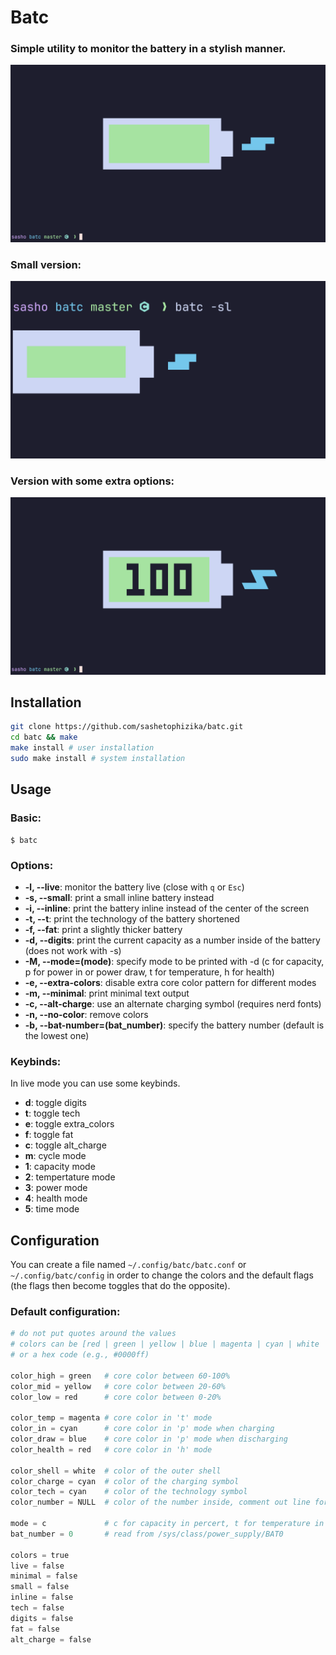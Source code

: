 # Batc

### Simple utility to monitor the battery in a stylish manner.

![image](images/screenshot.png "screenshot")
### Small version:

![image](images/screenshot_small.png "screenshot_small")
### Version with some extra options:

![image](images/screenshot_full.png "screenshot_full")

## Installation

```bash
git clone https://github.com/sashetophizika/batc.git
cd batc && make
make install # user installation
sudo make install # system installation
```

## Usage

### Basic:
```
$ batc
```
### Options:

* **-l, --live**: monitor the battery live (close with `q` or `Esc`)
* **-s, --small**: print a small inline battery instead
* **-i, --inline**: print the battery inline instead of the center of the screen
* **-t, --t**: print the technology of the battery shortened
* **-f, --fat**: print a slightly thicker battery
* **-d, --digits**: print the current capacity as a number inside of the battery (does not work with -s)
* **-M, --mode=(mode)**: specify mode to be printed with -d (c for capacity, p for power in or power draw, t for temperature, h for health)
* **-e, --extra-colors**: disable extra core color pattern for different modes
* **-m, --minimal**: print minimal text output
* **-c, --alt-charge**: use an alternate charging symbol (requires nerd fonts)
* **-n, --no-color**: remove colors
* **-b, --bat-number=(bat_number)**: specify the battery number (default is the lowest one)

### Keybinds:
In live mode you can use some keybinds.

* **d**: toggle digits
* **t**: toggle tech
* **e**: toggle extra_colors
* **f**: toggle fat
* **c**: toggle alt_charge
* **m**: cycle mode
* **1**: capacity mode
* **2**: tempertature mode
* **3**: power mode
* **4**: health mode
* **5**: time mode

## Configuration

You can create a file named `~/.config/batc/batc.conf` or `~/.config/batc/config` in order to change the colors and the default flags (the flags then become toggles that do the opposite).

### Default configuration:

```python
# do not put quotes around the values
# colors can be [red | green | yellow | blue | magenta | cyan | white | black | none]
# or a hex code (e.g., #0000ff)

color_high = green   # core color between 60-100%
color_mid = yellow   # core color between 20-60%
color_low = red      # core color between 0-20%

color_temp = magenta # core color in 't' mode
color_in = cyan      # core color in 'p' mode when charging
color_draw = blue    # core color in 'p' mode when discharging
color_health = red   # core color in 'h' mode

color_shell = white  # color of the outer shell
color_charge = cyan  # color of the charging symbol
color_tech = cyan    # color of the technology symbol
color_number = NULL  # color of the number inside, comment out line for default

mode = c             # c for capacity in percert, t for temperature in celsius, p for power in watts, h for health in percent
bat_number = 0       # read from /sys/class/power_supply/BAT0

colors = true 
live = false 
minimal = false
small = false
inline = false
tech = false
digits = false
fat = false
alt_charge = false
```
